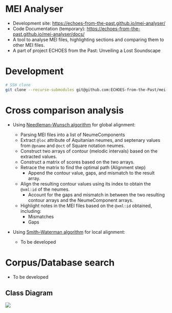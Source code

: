 # MEI Analyser
- Development site: https://echoes-from-the-past.github.io/mei-analyser/
- Code Documentation (temporary): https://echoes-from-the-past.github.io/mei-analyser/docs/
- A tool to analyse MEI files, highlighting sections and comparing them to other MEI files.
- A part of project ECHOES from the Past: Unveiling a Lost Soundscape
# Development
```bash
# SSH clone
git clone --recurse-submodules git@github.com:ECHOES-from-the-Past/mei-analyser.git
```
# Cross comparison analysis
- Using [Needleman-Wunsch algorithm](https://en.wikipedia.org/wiki/Needleman%E2%80%93Wunsch_algorithm) for global alignment:
  - Parsing MEI files into a list of NeumeComponents
  - Extract `@loc` attribute of Aquitanian neumes, and septenary values from `@pname` and `@oct` of Square notation neumes.
  - Construct two arrays of contour (melodic intervals) based on the extracted values.
  - Construct a matrix of scores based on the two arrays.
  - Retrace the matrix to find the optimal path (Alignment step)
    - Append the contour value, gaps, and mismatch to the result array.
  - Align the resulting contour values using its index to obtain the `@xml:id` of the neumes.
    - Account for the gaps and mismatch in between the two resulting contour arrays and the NeumeComponent arrays.
  - Highlight notes in the MEI files based on the `@xml:id` obtained, including:
    - Mismatches
    - Gaps

- Using [Smith–Waterman algorithm](https://en.wikipedia.org/wiki/Smith%E2%80%93Waterman_algorithm) for local alignment:
  - To be developed
  
# Corpus/Database search
- To be developed

## Class Diagram
[![](https://mermaid.ink/img/pako:eNqNk0Fr4zAQhf_KICi0pQ3sVYSWsHtss22zp-LLRFYagTxy5FFJaPPfd2wntpN0mzUGyU9vpO8N1ocyIbdKK-Oxqn45fItYZASQu2gNu0Dw8JJRrQA0HphtvMe5t_DRqvWTyK2ShXXhtcv39u1J3Tcle9kskfhhE52pNFQcHb0d7dadn6kfmYLr29vdTBaG501tKjrILZwpbtyHwI30MxRlIEs8ZB-PcS5saPju7myiiwv44zwPOnoZynpEf9W72qj3lLwHFvtR6DbMAfRodL3n7iBbs5zY-hu9qOEXIcJslTBaoMBYH__vqLPnYVjZ7cmxWQJh3aFDYCgPVTH_NvyOA4lSMbcRgukzdYn67o4_JdUJhga7Zkt5te9DF810lXW0ySo5RnL4TarJcSofTNMIkJeXFioTpD29RdY1TBv6wS_9f-yTL9hP0o1GJ1Ua1iGqG1XYWKDL5WI2zJkSQOmz0jLN7QKT_CEqo61YMXGYbcgozTHZG5XKHNnurrLSC_SVqCXSawj9t80dh_i4u_z1sP0LwPFHVA?type=png)](https://mermaid.live/edit#pako:eNqNk0Fr4zAQhf_KICi0pQ3sVYSWsHtss22zp-LLRFYagTxy5FFJaPPfd2wntpN0mzUGyU9vpO8N1ocyIbdKK-Oxqn45fItYZASQu2gNu0Dw8JJRrQA0HphtvMe5t_DRqvWTyK2ShXXhtcv39u1J3Tcle9kskfhhE52pNFQcHb0d7dadn6kfmYLr29vdTBaG501tKjrILZwpbtyHwI30MxRlIEs8ZB-PcS5saPju7myiiwv44zwPOnoZynpEf9W72qj3lLwHFvtR6DbMAfRodL3n7iBbs5zY-hu9qOEXIcJslTBaoMBYH__vqLPnYVjZ7cmxWQJh3aFDYCgPVTH_NvyOA4lSMbcRgukzdYn67o4_JdUJhga7Zkt5te9DF810lXW0ySo5RnL4TarJcSofTNMIkJeXFioTpD29RdY1TBv6wS_9f-yTL9hP0o1GJ1Ua1iGqG1XYWKDL5WI2zJkSQOmz0jLN7QKT_CEqo61YMXGYbcgozTHZG5XKHNnurrLSC_SVqCXSawj9t80dh_i4u_z1sP0LwPFHVA)